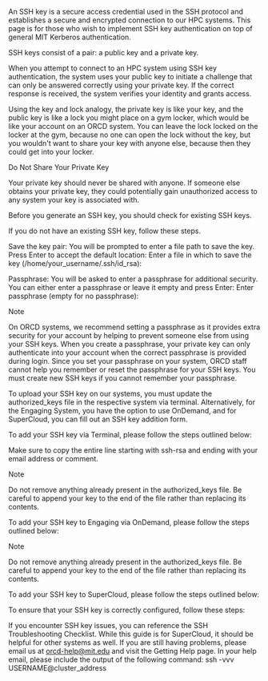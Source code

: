An SSH key is a secure access credential used in the SSH protocol and establishes a secure and encrypted connection to our HPC systems. This page is for those who wish to implement SSH key authentication on top of general MIT Kerberos authentication.

SSH keys consist of a pair: a public key and a private key. 

When you attempt to connect to an HPC system using SSH key authentication, the system uses your public key to initiate a challenge that can only be answered correctly using your private key. If the correct response is received, the system verifies your identity and grants access. 

Using the key and lock analogy, the private key is like your key, and the public key is like a lock you might place on a gym locker, which would be like your account on an ORCD system. You can leave the lock locked on the locker at the gym, because no one can open the lock without the key, but you wouldn't want to share your key with anyone else, because then they could get into your locker.

Do Not Share Your Private Key

Your private key should never be shared with anyone. If someone else obtains your private key, they could potentially gain unauthorized access to any system your key is associated with.

Before you generate an SSH key, you should check for existing SSH keys.  

If you do not have an existing SSH key, follow these steps. 

Save the key pair: You will be prompted to enter a file path to save the key. Press Enter to accept the default location:
Enter a file in which to save the key (/home/your_username/.ssh/id_rsa):


Passphrase: 
You will be asked to enter a passphrase for additional security. You can either enter a passphrase or leave it empty and press Enter:
Enter passphrase (empty for no passphrase):


Note

On ORCD systems, we recommend setting a passphrase as it provides extra security for your account by helping to prevent someone else from using your SSH keys. When you create a passphrase, your private key can only authenticate into your account when the correct passphrase is provided during login. Since you set your passphrase on your system, ORCD staff cannot help you remember or reset the passphrase for your SSH keys. You must create new SSH keys if you cannot remember your passphrase.

To upload your SSH key on our systems, you must update the authorized_keys file in the respective system via terminal. Alternatively, for the Engaging System, you have the option to use OnDemand, and for SuperCloud, you can fill out an SSH key addition form.

To add your SSH key via Terminal, please follow the steps outlined below:

Make sure to copy the entire line starting with ssh-rsa and ending with your email address or comment. 

Note

Do not remove anything already present in the authorized_keys file. Be careful to append your key to the end of the file rather than replacing its contents.

To add your SSH key to Engaging via OnDemand, please follow the steps outlined below:

Note

Do not remove anything already present in the authorized_keys file. Be careful to append your key to the end of the file rather than replacing its contents.

To add your SSH key to SuperCloud, please follow the steps outlined below:

To ensure that your SSH key is correctly configured, follow these steps:

If you encounter SSH key issues, you can reference the SSH Troubleshooting Checklist. While this guide is for SuperCloud, it should be helpful for other systems as well. If you are still having problems, please email us at orcd-help@mit.edu and visit the Getting Help page. In your help email, please include the output of the following command:
ssh -vvv USERNAME@cluster_address


